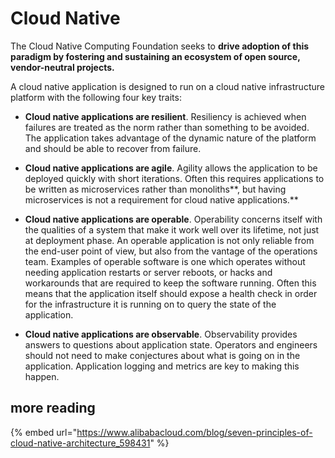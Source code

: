 # Cloud Native

The Cloud Native Computing Foundation seeks to **drive adoption of this paradigm by fostering and sustaining an ecosystem of open source, vendor-neutral projects.**



A cloud native application is designed to run on a cloud native infrastructure platform with the following four key traits:

* **Cloud native applications are resilient**. Resiliency is achieved when failures are treated as the norm rather than something to be avoided. The application takes advantage of the dynamic nature of the platform and should be able to recover from failure.



* **Cloud native applications are agile**. Agility allows the application to be deployed quickly with short iterations. Often this requires applications to be written as microservices rather than monoliths**, but having microservices is not a requirement for cloud native applications.**



* **Cloud native applications are operable**. Operability concerns itself with the qualities of a system that make it work well over its lifetime, not just at deployment phase. An operable application is not only reliable from the end-user point of view, but also from the vantage of the operations team. Examples of operable software is one which operates without needing application restarts or server reboots, or hacks and workarounds that are required to keep the software running. Often this means that the application itself should expose a health check in order for the infrastructure it is running on to query the state of the application.



* **Cloud native applications are observable**. Observability provides answers to questions about application state. Operators and engineers should not need to make conjectures about what is going on in the application. Application logging and metrics are key to making this happen.



## more reading

{% embed url="https://www.alibabacloud.com/blog/seven-principles-of-cloud-native-architecture_598431" %}
